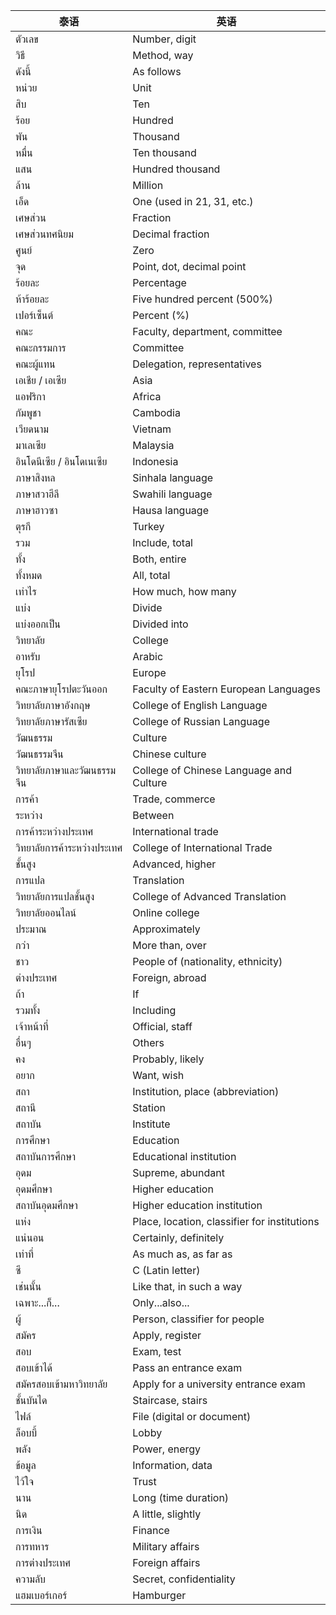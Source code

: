 | **泰语**                            | **英语**                               |
|--------------------------------------|----------------------------------------|
| ตัวเลข                               | Number, digit                         |
| วิธี                                 | Method, way                           |
| ดังนี้                               | As follows                            |
| หน่วย                               | Unit                                  |
| สิบ                                  | Ten                                   |
| ร้อย                                 | Hundred                               |
| พัน                                  | Thousand                              |
| หมื่น                                | Ten thousand                          |
| แสน                                 | Hundred thousand                      |
| ล้าน                                 | Million                               |
| เอ็ด                                  | One (used in 21, 31, etc.)           |
| เศษส่วน                              | Fraction                              |
| เศษส่วนทศนิยม                        | Decimal fraction                      |
| ศูนย์                                | Zero                                  |
| จุด                                  | Point, dot, decimal point            |
| ร้อยละ                               | Percentage                            |
| ห้าร้อยละ                            | Five hundred percent (500%)           |
| เปอร์เซ็นต์                           | Percent (%)                           |
| คณะ                                 | Faculty, department, committee       |
| คณะกรรมการ                           | Committee                             |
| คณะผู้แทน                            | Delegation, representatives          |
| เอเชีย / เอเซีย                      | Asia                                  |
| แอฟริกา                              | Africa                                |
| กัมพูชา                              | Cambodia                              |
| เวียดนาม                             | Vietnam                               |
| มาเลเซีย                             | Malaysia                              |
| อินโดนีเซีย / อินโดเนเซีย             | Indonesia                             |
| ภาษาสิงหล                            | Sinhala language                      |
| ภาษาสวาฮีลี                          | Swahili language                      |
| ภาษาฮาวซา                            | Hausa language                        |
| ตุรกี                                | Turkey                                |
| รวม                                  | Include, total                        |
| ทั้ง                                  | Both, entire                          |
| ทั้งหมด                               | All, total                            |
| เท่าไร                               | How much, how many                    |
| แบ่ง                                 | Divide                                |
| แบ่งออกเป็น                           | Divided into                          |
| วิทยาลัย                             | College                               |
| อาหรับ                               | Arabic                                |
| ยุโรป                                | Europe                                |
| คณะภาษายุโรปตะวันออก                 | Faculty of Eastern European Languages |
| วิทยาลัยภาษาอังกฤษ                    | College of English Language           |
| วิทยาลัยภาษารัสเซีย                   | College of Russian Language           |
| วัฒนธรรม                             | Culture                               |
| วัฒนธรรมจีน                          | Chinese culture                       |
| วิทยาลัยภาษาและวัฒนธรรมจีน            | College of Chinese Language and Culture |
| การค้า                               | Trade, commerce                       |
| ระหว่าง                              | Between                               |
| การค้าระหว่างประเทศ                  | International trade                   |
| วิทยาลัยการค้าระหว่างประเทศ          | College of International Trade        |
| ชั้นสูง                               | Advanced, higher                      |
| การแปล                               | Translation                           |
| วิทยาลัยการแปลชั้นสูง                | College of Advanced Translation       |
| วิทยาลัยออนไลน์                       | Online college                        |
| ประมาณ                               | Approximately                         |
| กว่า                                 | More than, over                       |
| ชาว                                 | People of (nationality, ethnicity)    |
| ต่างประเทศ                           | Foreign, abroad                       |
| ถ้า                                  | If                                    |
| รวมทั้ง                               | Including                             |
| เจ้าหน้าที่                           | Official, staff                       |
| อื่นๆ                                 | Others                                |
| คง                                  | Probably, likely                      |
| อยาก                                | Want, wish                            |
| สถา                                 | Institution, place (abbreviation)     |
| สถานี                               | Station                               |
| สถาบัน                              | Institute                             |
| การศึกษา                            | Education                             |
| สถาบันการศึกษา                      | Educational institution               |
| อุดม                                | Supreme, abundant                     |
| อุดมศึกษา                           | Higher education                      |
| สถาบันอุดมศึกษา                     | Higher education institution          |
| แห่ง                                | Place, location, classifier for institutions |
| แน่นอน                              | Certainly, definitely                 |
| เท่าที่                              | As much as, as far as                 |
| ซี                                  | C (Latin letter)                      |
| เช่นนั้น                             | Like that, in such a way              |
| เฉพาะ...ก็...                        | Only...also...                        |
| ผู้                                  | Person, classifier for people         |
| สมัคร                               | Apply, register                       |
| สอบ                                 | Exam, test                            |
| สอบเข้าได้                           | Pass an entrance exam                 |
| สมัครสอบเข้ามหาวิทยาลัย              | Apply for a university entrance exam  |
| ชั้นบันได                            | Staircase, stairs                     |
| ไฟล์                                | File (digital or document)            |
| ล็อบบี้                              | Lobby                                 |
| พลัง                                | Power, energy                         |
| ข้อมูล                               | Information, data                     |
| ไว้ใจ                               | Trust                                 |
| นาน                                 | Long (time duration)                  |
| นิด                                 | A little, slightly                    |
| การเงิน                              | Finance                               |
| การทหาร                             | Military affairs                      |
| การต่างประเทศ                        | Foreign affairs                       |
| ความลับ                             | Secret, confidentiality               |
| แฮมเบอร์เกอร์                        | Hamburger                             |
